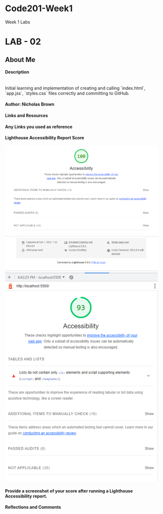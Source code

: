 # Code201-Week1
Week 1 Labs

# LAB - 02

## About Me


#### Description
<br>
Initial learning and implementation of creating and calling `index.html`, `app.jss`, `styles.css` files correctly and committing to GitHub.

#### Author: Nicholas Brown

#### Links and Resources

#### Any Links you used as reference

#### Lighthouse Accessibility Report Score

![LightHouse Score](img/LightHouseLab2.png)
![LightHouse Score](img/LightHouseLab03.png)


#### Provide a screenshot of your score after running a Lighthouse Accessibility report.

#### Reflections and Comments